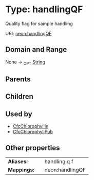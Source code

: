 
# Type: handlingQF


Quality flag for sample handling

URI: [neon:handlingQF](https://data.neonscience.org/handlingQF)


## Domain and Range

None ->  <sub>OPT</sub> [String](types/String.md)

## Parents


## Children


## Used by

 * [CfcChlorophyllIn](CfcChlorophyllIn.md)
 * [CfcChlorophyllPub](CfcChlorophyllPub.md)

## Other properties

|  |  |  |
| --- | --- | --- |
| **Aliases:** | | handling q f |
| **Mappings:** | | neon:handlingQF |

